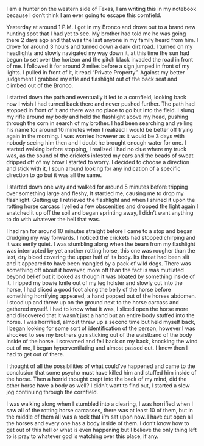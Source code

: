 
I am a hunter on the western side of Texas, I am writing this in my notebook because I don’t think I am ever going to escape this cornfield. 

Yesterday at around 1 P.M. I got in my Bronco and drove out to a brand new hunting spot that I had yet to see. My brother had told me he was going there 2 days ago and that was the last anyone in my family heard from him. I drove for around 3 hours and turned down a dark dirt road. I turned on my headlights and slowly navigated my way down it, at this time the sun had begun to set over the horizon and the pitch black invaded the road in front of me. I followed it for around 2 miles before a sign jumped in front of my lights. I pulled in front of it, it read “Private Property”. Against my better judgement I grabbed my rifle and flashlight out of the back seat and climbed out of the Bronco. 

I started down the path and eventually it led to a cornfield, looking back now I wish I had turned back there and never pushed further. The path had stopped in front of it and there was no place to go but into the field. I slung my rifle around my body and held the flashlight above my head, pushing through the corn in search of my brother. I had been searching and yelling his name for around 10 minutes when I realized I would be better off trying again in the morning. I was worried however as it would be 3 days with nobody seeing him then and I doubt he brought enough water for one. I started walking before stopping, I realized I had no clue where my truck was, as the sound of the crickets infested my ears and the beads of sweat dripped off of my brow I started to worry. I decided to choose a direction and stick with it, I spun around looking for any indication of a specific direction to go but it was all the same. 

I started down one way and walked for around 5 minutes before tripping over something large and fleshy, It startled me, causing me to drop my flashlight. Getting up I retrieved the flashlight and when I shined it upon the rotting horse carcass I yelled a few obscenities and dropped the light again I snatched it up off the soil and began sprinting away, I didn’t want anything to do with whatever the hell that was. 

I had ran for around 10 minutes straight before I came to a stop and began drudging my way forwards. I noticed the crickets had stopped chirping and it was eerily quiet. I was stumbling along when the beam from my flashlight was interrupted by yet another rotting horse, this one was rougher than the last, dry blood covering the upper half of its body. Its throat had been slit and  it appeared to have been mangled by a pack of wild dogs. There was something off about it however, more off than the fact is was mutilated beyond belief but it looked as though it was bloated by something inside of it. I ripped my bowie knife out of my leg holster and slowly cut into the horse, I had sliced a good foot along the belly of the horse before something horrifying appeared, a hand popped out of the horses abdomen. I stood up and threw up on the ground next to the horse carcass and gathered myself. I had to know what it was, I sliced open the horse more and discovered that it wasn’t just a hand but an entire body stuffed into the horse. I was horrified, almost threw up a second time but held myself back, I began looking for some sort of identification of the person, however I was shocked to see my brothers gun sticking out of the waistband of the body inside of the horse. I screamed and fell back on my back, knocking the wind out of me, I began hyperventilating and almost passed out. I knew then I had to get out of there. 

I thought of all the possibilities of what could’ve happened and came to the conclusion that some psycho must have killed him and stuffed him inside of the horse. Then a horrid thought crept into the back of my mind, did the other horse have a body as well? I didn’t want to find out, I started a slow jog continuing through the cornfield. 

I was walking along when I stumbled into a clearing, I was horrified when I saw all of the rotting horse carcasses, there was at least 10 of them, but in the middle of them all was a rock that i’m sat upon now. I have cut open all the horses and every one has a body inside of them. I don’t know how to get out of this hell or what is even happening but I believe the only thing left to is pray to whatever god is watching over this place, if any.